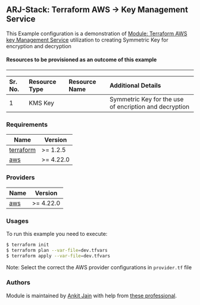 ## ARJ-Stack: Terraform AWS -> Key Management Service

This Example configuration is a demonstration of [Module: Terraform AWS key Management Service](https://github.com/ankit-jn/terraform-aws-kms) utilization to creating Symmetric Key for encryption and decryption

#### Resources to be provisioned as an outcome of this example
---

| Sr. No. | Resource Type | Resource Name | Additional Details |
|:------|:------|:------|:------|
| 1 | KMS Key |  | Symmetric Key for the use of encription and decryption |

### Requirements

| Name | Version |
|------|---------|
| <a name="requirement_terraform"></a> [terraform](#requirement\_terraform) | >= 1.2.5 |
| <a name="requirement_aws"></a> [aws](#requirement\_aws) | >= 4.22.0 |

### Providers

| Name | Version |
|------|---------|
| <a name="provider_aws"></a> [aws](#provider\_aws) | >= 4.22.0 |

### Usages

To run this example you need to execute:

```bash
$ terraform init
$ terraform plan --var-file=dev.tfvars
$ terraform apply --var-file=dev.tfvars
```

Note: Select the correct the AWS provider configurations in `provider.tf` file

### Authors

Module is maintained by [Ankit Jain](https://github.com/ankit-jn) with help from [these professional](https://github.com/ankit-jn/terraform-aws-examples/graphs/contributors).